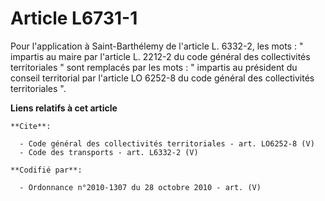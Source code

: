 # Article L6731-1

Pour l'application à Saint-Barthélemy de l'article L. 6332-2, les mots : " impartis au maire par l'article L. 2212-2 du code
général des collectivités territoriales " sont remplacés par les mots : " impartis au président du conseil territorial par
l'article LO 6252-8 du code général des collectivités territoriales ".

**Liens relatifs à cet article**

	**Cite**:

	  - Code général des collectivités territoriales - art. LO6252-8 (V)
	  - Code des transports - art. L6332-2 (V)

	**Codifié par**:

	  - Ordonnance n°2010-1307 du 28 octobre 2010 - art. (V)
